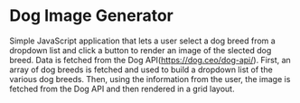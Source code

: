 # Dog Image Generator
Simple JavaScript application that lets a user select a dog breed from a dropdown list and click a button to render an image of the slected dog breed. Data is fetched from the Dog API(https://dog.ceo/dog-api/). First, an array of dog breeds is fetched and used to build a dropdown list of the various dog breeds. Then, using the information from the user, the image is fetched from the Dog API and then rendered in a grid layout.
